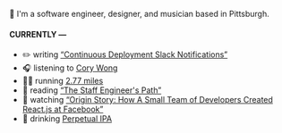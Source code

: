 👋 I'm a software engineer, designer, and musician based in Pittsburgh.

#### CURRENTLY —

* ✏️ writing [“Continuous Deployment Slack Notifications”](https://www.amoscato.com/journal/slack-deploy-notifications/)
* 🎧 listening to [Cory Wong](https://www.last.fm/music/Cory+Wong/_/Separado)
* 🏃‍♂️ running [2.77 miles](https://www.strava.com/activities/9677934168)
* 📘 reading [“The Staff Engineer&#39;s Path”](https://www.goodreads.com/book/show/59694859-the-staff-engineer-s-path)
* 🍿 watching [“Origin Story: How A Small Team of Developers Created React.js at Facebook”](https://youtu.be/8pDqJVdNa44)
* 🍺 drinking [Perpetual IPA](https://untappd.com/user/namoscato/checkin/1285909528)
